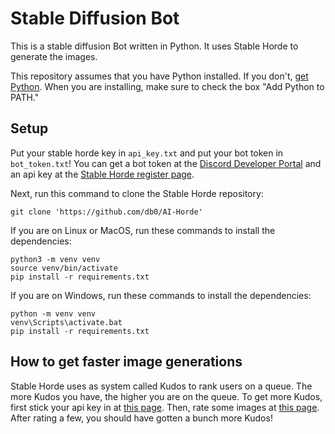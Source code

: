 # Stable Diffusion Bot

This is a stable diffusion Bot written in Python. It uses Stable Horde to generate the images.

This repository assumes that you have Python installed. If you don't, [get Python](https://python.org/downloads). When you are installing, make sure to check the box "Add Python to PATH."


## Setup
Put your stable horde key in ```api_key.txt``` and put your bot token in ```bot_token.txt```! You can get a bot token at the [Discord Developer Portal](https://discord.com/developers/applications) and an api key at the [Stable Horde register page](https://stablehorde.net/register).

Next, run this command to clone the Stable Horde repository:
```shell
git clone 'https://github.com/db0/AI-Horde'
```

If you are on Linux or MacOS, run these commands to install the dependencies:
```shell
python3 -m venv venv
source venv/bin/activate
pip install -r requirements.txt
```

If you are on Windows, run these commands to install the dependencies:
```shell
python -m venv venv
venv\Scripts\activate.bat
pip install -r requirements.txt
```


## How to get faster image generations
Stable Horde uses as system called Kudos to rank users on a queue. The more Kudos you have, the higher you are on the queue. To get more Kudos, first stick your api key in at [this page](https://tinybots.net/artbot/settings). Then, rate some images at [this page](https://tinybots.net/artbot/rate). After rating a few, you should have gotten a bunch more Kudos!
